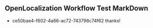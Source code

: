 ## OpenLocalization Workflow Test MarkDown
* ce50bae4-f602-4a66-ac72-743798c74f62 thanks!

<!--HONumber=Jul16_HO3-->



